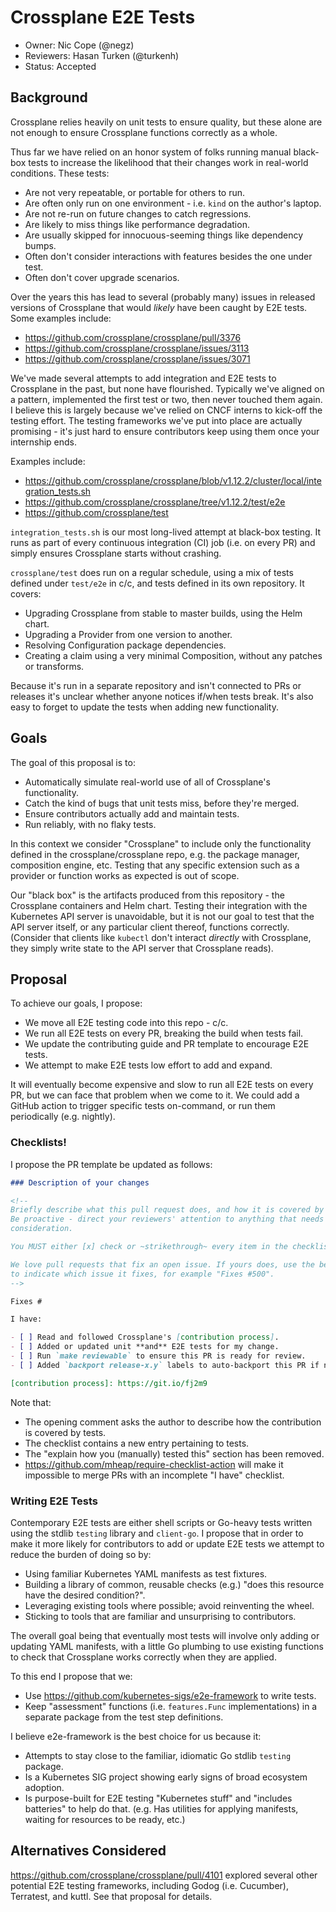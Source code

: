 # Crossplane E2E Tests

* Owner: Nic Cope (@negz)
* Reviewers: Hasan Turken (@turkenh)
* Status: Accepted

## Background

Crossplane relies heavily on unit tests to ensure quality, but these alone are
not enough to ensure Crossplane functions correctly as a whole.

Thus far we have relied on an honor system of folks running manual black-box
tests to increase the likelihood that their changes work in real-world
conditions. These tests:

* Are not very repeatable, or portable for others to run.
* Are often only run on one environment - i.e. `kind` on the author's laptop.
* Are not re-run on future changes to catch regressions.
* Are likely to miss things like performance degradation.
* Are usually skipped for innocuous-seeming things like dependency bumps.
* Often don't consider interactions with features besides the one under test.
* Often don't cover upgrade scenarios.

Over the years this has lead to several (probably many) issues in released
versions of Crossplane that would _likely_ have been caught by E2E tests. Some
examples include:

* https://github.com/crossplane/crossplane/pull/3376
* https://github.com/crossplane/crossplane/issues/3113
* https://github.com/crossplane/crossplane/issues/3071

We've made several attempts to add integration and E2E tests to Crossplane in
the past, but none have flourished. Typically we've aligned on a pattern,
implemented the first test or two, then never touched them again. I believe this
is largely because we've relied on CNCF interns to kick-off the testing effort. 
The testing frameworks we've put into place are actually promising - it's just
hard to ensure contributors keep using them once your internship ends.

Examples include:

* https://github.com/crossplane/crossplane/blob/v1.12.2/cluster/local/integration_tests.sh
* https://github.com/crossplane/crossplane/tree/v1.12.2/test/e2e
* https://github.com/crossplane/test

`integration_tests.sh` is our most long-lived attempt at black-box testing. It
runs as part of every continuous integration (CI) job (i.e. on every PR) and
simply ensures Crossplane starts without crashing.

`crossplane/test` does run on a regular schedule, using a mix of tests defined
under `test/e2e` in c/c, and tests defined in its own repository. It covers:

* Upgrading Crossplane from stable to master builds, using the Helm chart.
* Upgrading a Provider from one version to another.
* Resolving Configuration package dependencies.
* Creating a claim using a very minimal Composition, without any patches or
  transforms.

Because it's run in a separate repository and isn't connected to PRs or releases
it's unclear whether anyone notices if/when tests break. It's also easy to
forget to update the tests when adding new functionality.

## Goals

The goal of this proposal is to:

* Automatically simulate real-world use of all of Crossplane's functionality.
* Catch the kind of bugs that unit tests miss, before they're merged.
* Ensure contributors actually add and maintain tests.
* Run reliably, with no flaky tests.

In this context we consider "Crossplane" to include only the functionality
defined in the crossplane/crossplane repo, e.g. the package manager, composition
engine, etc. Testing that any specific extension such as a provider or function
works as expected is out of scope.

Our "black box" is the artifacts produced from this repository - the Crossplane
containers and Helm chart. Testing their integration with the Kubernetes API
server is unavoidable, but it is not our goal to test that the API server
itself, or any particular client thereof, functions correctly. (Consider that
clients like `kubectl` don't interact _directly_ with Crossplane, they simply
write state to the API server that Crossplane reads).

## Proposal

To achieve our goals, I propose:

* We move all E2E testing code into this repo - c/c.
* We run all E2E tests on every PR, breaking the build when tests fail.
* We update the contributing guide and PR template to encourage E2E tests.
* We attempt to make E2E tests low effort to add and expand.

It will eventually become expensive and slow to run all E2E tests on every PR,
but we can face that problem when we come to it. We could add a GitHub action to
trigger specific tests on-command, or run them periodically (e.g. nightly).

### Checklists!

I propose the PR template be updated as follows:

```markdown
### Description of your changes

<!--
Briefly describe what this pull request does, and how it is covered by tests.
Be proactive - direct your reviewers' attention to anything that needs special
consideration.

You MUST either [x] check or ~strikethrough~ every item in the checklist below.

We love pull requests that fix an open issue. If yours does, use the below line
to indicate which issue it fixes, for example "Fixes #500".
-->

Fixes # 

I have:

- [ ] Read and followed Crossplane's [contribution process].
- [ ] Added or updated unit **and** E2E tests for my change.
- [ ] Run `make reviewable` to ensure this PR is ready for review.
- [ ] Added `backport release-x.y` labels to auto-backport this PR if necessary.

[contribution process]: https://git.io/fj2m9
```

Note that:

* The opening comment asks the author to describe how the contribution is
  covered by tests.
* The checklist contains a new entry pertaining to tests.
* The "explain how you (manually) tested this" section has been removed.
* https://github.com/mheap/require-checklist-action will make it impossible to
  merge PRs with an incomplete "I have" checklist.

### Writing E2E Tests

Contemporary E2E tests are either shell scripts or Go-heavy tests written using
the stdlib `testing` library and `client-go`. I propose that in order to make it
more likely for contributors to add or update E2E tests we attempt to reduce the
burden of doing so by:

* Using familiar Kubernetes YAML manifests as test fixtures.
* Building a library of common, reusable checks (e.g.) "does this resource have
  the desired condition?".
* Leveraging existing tools where possible; avoid reinventing the wheel.
* Sticking to tools that are familiar and unsurprising to contributors.

The overall goal being that eventually most tests will involve only adding or
updating YAML manifests, with a little Go plumbing to use existing functions to
check that Crossplane works correctly when they are applied.

To this end I propose that we:

* Use https://github.com/kubernetes-sigs/e2e-framework to write tests.
* Keep "assessment" functions (i.e. `features.Func` implementations) in a
  separate package from the test step definitions.

I believe e2e-framework is the best choice for us because it:

* Attempts to stay close to the familiar, idiomatic Go stdlib `testing` package.
* Is a Kubernetes SIG project showing early signs of broad ecosystem adoption.
* Is purpose-built for E2E testing "Kubernetes stuff" and "includes batteries"
  to help do that. (e.g. Has utilities for applying manifests, waiting for
  resources to be ready, etc.)

## Alternatives Considered

https://github.com/crossplane/crossplane/pull/4101 explored several other
potential E2E testing frameworks, including Godog (i.e. Cucumber), Terratest,
and kuttl. See that proposal for details.